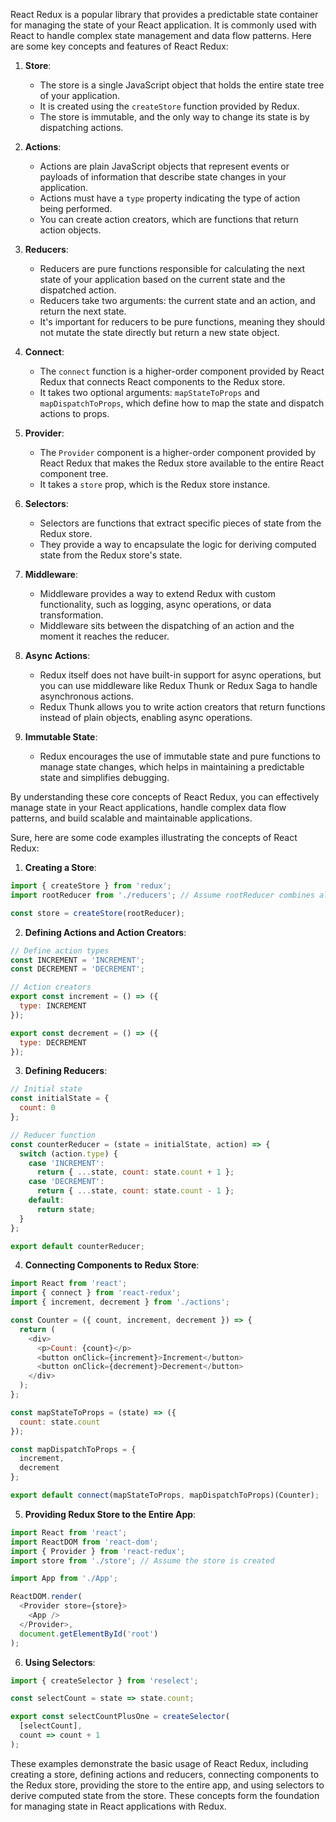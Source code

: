 React Redux is a popular library that provides a predictable state container for managing the state of your React application. It is commonly used with React to handle complex state management and data flow patterns. Here are some key concepts and features of React Redux:

1. **Store**:
   - The store is a single JavaScript object that holds the entire state tree of your application.
   - It is created using the `createStore` function provided by Redux.
   - The store is immutable, and the only way to change its state is by dispatching actions.

2. **Actions**:
   - Actions are plain JavaScript objects that represent events or payloads of information that describe state changes in your application.
   - Actions must have a `type` property indicating the type of action being performed.
   - You can create action creators, which are functions that return action objects.

3. **Reducers**:
   - Reducers are pure functions responsible for calculating the next state of your application based on the current state and the dispatched action.
   - Reducers take two arguments: the current state and an action, and return the next state.
   - It's important for reducers to be pure functions, meaning they should not mutate the state directly but return a new state object.

4. **Connect**:
   - The `connect` function is a higher-order component provided by React Redux that connects React components to the Redux store.
   - It takes two optional arguments: `mapStateToProps` and `mapDispatchToProps`, which define how to map the state and dispatch actions to props.

5. **Provider**:
   - The `Provider` component is a higher-order component provided by React Redux that makes the Redux store available to the entire React component tree.
   - It takes a `store` prop, which is the Redux store instance.

6. **Selectors**:
   - Selectors are functions that extract specific pieces of state from the Redux store.
   - They provide a way to encapsulate the logic for deriving computed state from the Redux store's state.

7. **Middleware**:
   - Middleware provides a way to extend Redux with custom functionality, such as logging, async operations, or data transformation.
   - Middleware sits between the dispatching of an action and the moment it reaches the reducer.

8. **Async Actions**:
   - Redux itself does not have built-in support for async operations, but you can use middleware like Redux Thunk or Redux Saga to handle asynchronous actions.
   - Redux Thunk allows you to write action creators that return functions instead of plain objects, enabling async operations.

9. **Immutable State**:
   - Redux encourages the use of immutable state and pure functions to manage state changes, which helps in maintaining a predictable state and simplifies debugging.

By understanding these core concepts of React Redux, you can effectively manage state in your React applications, handle complex data flow patterns, and build scalable and maintainable applications.

Sure, here are some code examples illustrating the concepts of React Redux:

1. **Creating a Store**:

```javascript
import { createStore } from 'redux';
import rootReducer from './reducers'; // Assume rootReducer combines all reducers

const store = createStore(rootReducer);
```

2. **Defining Actions and Action Creators**:

```javascript
// Define action types
const INCREMENT = 'INCREMENT';
const DECREMENT = 'DECREMENT';

// Action creators
export const increment = () => ({
  type: INCREMENT
});

export const decrement = () => ({
  type: DECREMENT
});
```

3. **Defining Reducers**:

```javascript
// Initial state
const initialState = {
  count: 0
};

// Reducer function
const counterReducer = (state = initialState, action) => {
  switch (action.type) {
    case 'INCREMENT':
      return { ...state, count: state.count + 1 };
    case 'DECREMENT':
      return { ...state, count: state.count - 1 };
    default:
      return state;
  }
};

export default counterReducer;
```

4. **Connecting Components to Redux Store**:

```javascript
import React from 'react';
import { connect } from 'react-redux';
import { increment, decrement } from './actions';

const Counter = ({ count, increment, decrement }) => {
  return (
    <div>
      <p>Count: {count}</p>
      <button onClick={increment}>Increment</button>
      <button onClick={decrement}>Decrement</button>
    </div>
  );
};

const mapStateToProps = (state) => ({
  count: state.count
});

const mapDispatchToProps = {
  increment,
  decrement
};

export default connect(mapStateToProps, mapDispatchToProps)(Counter);
```

5. **Providing Redux Store to the Entire App**:

```javascript
import React from 'react';
import ReactDOM from 'react-dom';
import { Provider } from 'react-redux';
import store from './store'; // Assume the store is created

import App from './App';

ReactDOM.render(
  <Provider store={store}>
    <App />
  </Provider>,
  document.getElementById('root')
);
```

6. **Using Selectors**:

```javascript
import { createSelector } from 'reselect';

const selectCount = state => state.count;

export const selectCountPlusOne = createSelector(
  [selectCount],
  count => count + 1
);
```

These examples demonstrate the basic usage of React Redux, including creating a store, defining actions and reducers, connecting components to the Redux store, providing the store to the entire app, and using selectors to derive computed state from the store. These concepts form the foundation for managing state in React applications with Redux.
